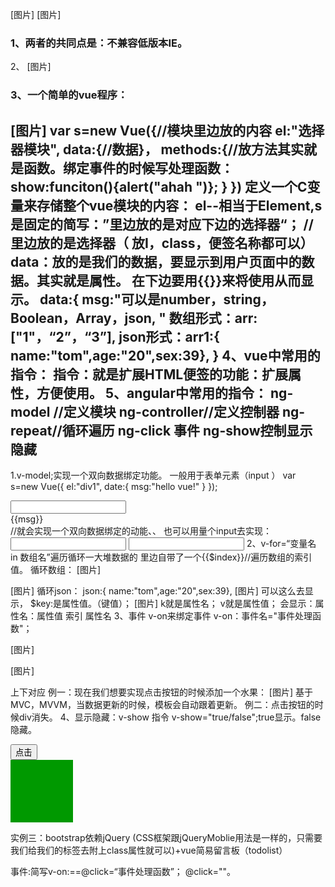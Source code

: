 
[图片]
[图片]
### 1、两者的共同点是：不兼容低版本IE。
2、
[图片]
 ### 3、一个简单的vue程序：
[图片]
var s=new Vue({//模块里边放的内容
el:"选择器模块",
data:{//数据}，
methods:{//放方法其实就是函数。绑定事件的时候写处理函数：
show:funciton(){alert("ahah ")};
}
})
定义一个C变量来存储整个vue模块的内容：
el--相当于Element,s是固定的简写：”里边放的是对应下边的选择器“；
//里边放的是选择器（ 放I，class，便签名称都可以）
data：放的是我们的数据，要显示到用户页面中的数据。其实就是属性。
在下边要用{{}}来将使用从而显示。
data:{
msg:"可以是number，string，Boolean，Array，json, "
数组形式：arr:["1"，“2”，“3”],
json形式：arr1:{ name:"tom",age:"20",sex:39},
}
4、vue中常用的指令：
指令：就是扩展HTML便签的功能：扩展属性，方便使用。 
5、angular中常用的指令：
ng-model //定义模块
 ng-controller//定义控制器
ng-repeat//循环遍历
ng-click 事件
ng-show控制显示隐藏
 -----------------------------------------------------------
1.v-model;实现一个双向数据绑定功能。
一般用于表单元素（input ）
<scritp>
var s=new Vue({
el:"div1",
date:{
msg:"hello vue!"
}
});
</script>
<div id="div1">
<input type="text" v-model="msg"/><br>
{{msg}}
</div>
//就会实现一个双向数据绑定的动能、、
也可以用量个input去实现：
<input type="text" v-model="msg"/>
<input type="text" v-model="msg"/>
2、v-for=“变量名 in 数组名”遍历循环一大堆数据的
里边自带了一个{{$index}}//遍历数组的索引值。
循环数组：
[图片]

[图片]
循环json：
json:{ name:"tom",age:"20",sex:39},
[图片]
可以这么去显示， 
$key:是属性值。（键值）；
[图片]
k就是属性名；
v就是属性值；
会显示：属性名：属性值 索引  属性名
3、事件  v-on来绑定事件
v-on：事件名="事件处理函数"；
 
[图片]

[图片]

 上下对应
例一：现在我们想要实现点击按钮的时候添加一个水果：
[图片]
基于MVC，MVVM，当数据更新的时候，模板会自动跟着更新。
例二：点击按钮的时候div消失。
4、显示隐藏：v-show 指令
v-show="true/false";true显示。false隐藏。
<div id="app">
	  <input type="button" value="点击" v-on:click="a=false">
	  <div style="width:100px;height:100px;background:#090;" v-show="a"></div>
	</div>
</body>
<script type="text/javascript" src="vue.js"></script>
<script type="text/javascript">
	var V=new Vue({
		el:"#app",
		data:{
			a:true
		},
	});
</script>

实例三：bootstrap依赖jQuery   (CSS框架跟jQueryMoblie用法是一样的，只需要我们给我们的标签去附上class属性就可以)+vue简易留言板（todolist）
 
事件:简写v-on:==@click=“事件处理函数”；
@click=""。
 
